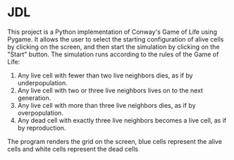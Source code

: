 # JDL
This project is a Python implementation of Conway's Game of Life using Pygame. It allows the user to select the starting configuration of alive cells by clicking on the screen, and then start the simulation by clicking on the "Start" button. The simulation runs according to the rules of the Game of Life:

1) Any live cell with fewer than two live neighbors dies, as if by underpopulation.
2) Any live cell with two or three live neighbors lives on to the next generation.
3) Any live cell with more than three live neighbors dies, as if by overpopulation.
4) Any dead cell with exactly three live neighbors becomes a live cell, as if by reproduction.

The program renders the grid on the screen, blue cells represent the alive cells and white cells represent the dead cells

